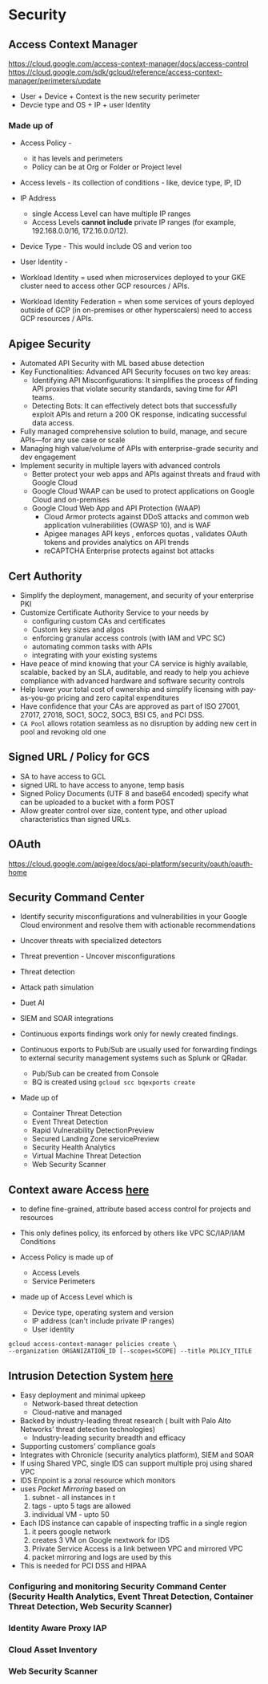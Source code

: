 # Security

## Access Context Manager

<https://cloud.google.com/access-context-manager/docs/access-control>
<https://cloud.google.com/sdk/gcloud/reference/access-context-manager/perimeters/update>

* User + Device + Context is the new security perimeter
* Devcie type and OS + IP + user Identity

### Made up of

* Access Policy -
  * it has levels and perimeters
  * Policy can be at Org or Folder or Project level

* Access levels - its collection of conditions - like, device type, IP, ID

* IP Address
  * single Access Level can have multiple IP ranges
  * Access Levels **cannot include** private IP ranges (for example, 192.168.0.0/16, 172.16.0.0/12).

* Device Type - This would include OS and verion too

* User Identity -




* Workload Identity = used when microservices deployed to your GKE cluster need to access other GCP resources / APIs.
* Workload Identity Federation = when some services of yours deployed outside of GCP (in on-premises or other hyperscalers) need to access GCP resources / APIs.

## Apigee Security

* Automated API Security with ML based abuse detection
* Key Functionalities: Advanced API Security focuses on two key areas:
  * Identifying API Misconfigurations: It simplifies the process of finding API proxies that violate security standards, saving time for API teams.
  * Detecting Bots: It can effectively detect bots that successfully exploit APIs and return a 200 OK response, indicating successful data access.
* Fully managed comprehensive solution to build, manage, and secure APIs—for any use case or scale
* Managing high value/volume of APIs with enterprise-grade security and dev engagement
* Implement security in multiple layers with advanced controls
  * Better protect your web apps and APIs against threats and fraud with Google Cloud
  * Google Cloud WAAP can be used to protect applications on Google Cloud and on-premises
  * Google Cloud Web App and API Protection (WAAP)
    * Cloud Armor protects against DDoS attacks and common web application vulnerabilities (OWASP 10), and is WAF
    * Apigee manages API keys , enforces quotas , validates OAuth tokens and provides analytics on API trends
    * reCAPTCHA Enterprise protects against bot attacks

## Cert Authority

* Simplify the deployment, management, and security of your enterprise PKI
* Customize Certificate Authority Service to your needs by
  * configuring custom CAs and certificates
  * Custom key sizes and algos
  * enforcing granular access controls (with IAM and VPC SC)
  * automating common tasks with APIs
  * integrating with your existing systems
* Have peace of mind knowing that your CA service is highly available, scalable, backed by an SLA, auditable, and ready to help you achieve compliance with advanced hardware and software security controls
* Help lower your total cost of ownership and simplify licensing with pay-as-you-go pricing and zero capital expenditures
* Have confidence that your CAs are approved as part of ISO 27001, 27017, 27018, SOC1, SOC2, SOC3, BSI C5, and PCI DSS.
* `CA Pool` allows rotation seamless as no disruption by adding new cert in pool and revoking old one

## Signed URL / Policy for GCS

* SA to have access to GCL
* signed URL to have access to anyone, temp basis
* Signed Policy Documents (UTF 8 and base64 encoded) specify what can be uploaded to a bucket with a form POST
* Allow greater control over size, content type, and other upload characteristics than signed URLs.

## OAuth

<https://cloud.google.com/apigee/docs/api-platform/security/oauth/oauth-home>

## Security Command Center

* Identify security misconfigurations and vulnerabilities in your Google Cloud environment and resolve them with actionable recommendations
* Uncover threats with specialized detectors
* Threat prevention - Uncover misconfigurations
* Threat detection
* Attack path simulation
* Duet AI
* SIEM and SOAR integrations

* Continuous exports findings work only for newly created findings.
* Continuous exports to Pub/Sub are usually used for forwarding findings to external security management systems such as Splunk or QRadar.
  * Pub/Sub can be created from Console
  * BQ is created using `gcloud scc bqexports create`

* Made up of
  * Container Threat Detection
  * Event Threat Detection
  * Rapid Vulnerability DetectionPreview
  * Secured Landing Zone servicePreview
  * Security Health Analytics
  * Virtual Machine Threat Detection
  * Web Security Scanner


## Context aware  Access [here](https://cloud.google.com/access-context-manager/docs/overview)  

* to define fine-grained, attribute based access control for projects and resources
* This only defines policy, its enforced by others like VPC SC/IAP/IAM Conditions
* Access Policy is made up of
  * Access Levels
  * Service Perimeters

* made up of Access Level which is
  * Device type, operating system and version 
  * IP address (can't include private IP ranges)
  * User identity

```
gcloud access-context-manager policies create \
--organization ORGANIZATION_ID [--scopes=SCOPE] --title POLICY_TITLE
```  



## Intrusion Detection System [here](https://cloud.google.com/security/products/intrusion-detection-system?hl=en)

* Easy deployment and minimal upkeep
  * Network-based threat detection
  * Cloud-native and managed
* Backed by industry-leading threat research ( built with Palo Alto Networks’ threat detection technologies)
  * Industry-leading security breadth and efficacy
* Supporting customers’ compliance goals
* Integrates with Chronicle (security analytics platform), SIEM and SOAR
* If using Shared VPC, single IDS can support multiple proj using shared VPC
* IDS Enpoint is a zonal resource which monitors 
* uses *Packet Mirroring* based on
  1. subnet - all instances in t
  2. tags - upto 5 tags are allowed
  3. individual VM - upto 50 
* Each IDS instance can capable of inspecting traffic in a single region
  1. it peers google network
  2. creates 3 VM on Google nextwork for IDS
  2. Private Service Access is a link between VPC and mirrored VPC
  2. packet mirroring and logs are used by this
* This is needed for PCI DSS and HIPAA



### Configuring and monitoring Security Command Center (Security Health Analytics, Event Threat Detection, Container Threat Detection, Web Security Scanner)



### Identity Aware Proxy IAP

### Cloud Asset Inventory

### Web Security Scanner
